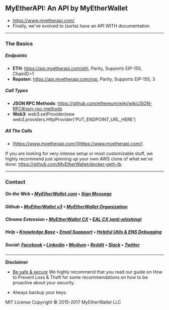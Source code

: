 ## MyEtherAPI: An API by MyEtherWallet
- https://www.myetherapi.com/
- Finally, we've evolved to (sorta) have an API WITH documentation

---

### The Basics

##### Endpoints
- **ETH**: https://api.myetherapi.com/eth, Parity,	Supports EIP-155, ChainID=1
- **Ropsten**:	https://api.myetherapi.com/rop,	Parity,	Supports EIP-155,	3

##### Call Types
- **JSON RPC Methods**: https://github.com/ethereum/wiki/wiki/JSON-RPC#json-rpc-methods
- **Web3**:	web3.setProvider(new web3.providers.HttpProvider('PUT_ENDPOINT_URL_HERE')

##### All The Calls
- [https://www.myetherapi.com/](https://www.myetherapi.com/)

If you are looking for very intense setup or most customizable stuff, we highly recommend just spinning up your own AWS clone of what we've done: https://github.com/MyEtherWallet/docker-geth-lb.

---

### Contact

##### On the Web • [MyEtherWallet.com](https://www.MyEtherWallet.com) • [Sign Message](https://www.myetherwallet.com/signmsg.html)

##### Github • [MyEtherWallet v3](https://github.com/kvhnuke/etherwallet) • [MyEtherWallet Organization](https://github.com/MyEtherWallet)

##### Chrome Extension • [MyEtherWallet CX](https://chrome.google.com/webstore/detail/myetherwallet-cx/nlbmnnijcnlegkjjpcfjclmcfggfefdm?hl=en) • [EAL CX (anti-phishing)](https://chrome.google.com/webstore/detail/etheraddresslookup/pdknmigbbbhmllnmgdfalmedcmcefdfn)

##### Help • [Knowledge Base](https://myetherwallet.groovehq.com/help_center) • [Email Suppport](mailto:support@myetherwallet.com) • [Helpful Utils &amp; ENS Debugging](https://www.myetherwallet.com/helpers.html)

##### Social: [Facebook](https://www.facebook.com/MyEtherWallet/) • [Linkedin](https://www.linkedin.com/company/myetherwallet) • [Medium](https://medium.com/@myetherwallet_96408) • [Reddit](https://www.reddit.com/r/MyEtherWallet/) • [Slack](https://myetherwallet.herokuapp.com/) • [Twitter](https://twitter.com/myetherwallet)

---

**Disclaimer**

- [Be safe & secure](https://myetherwallet.groovehq.com/knowledge_base/topics/protecting-yourself-and-your-funds) We highly recommend that you read our guide on How to Prevent Loss & Theft for some recommendations on how to be proactive about your security.

- Always backup your keys.

MIT License Copyright © 2015-2017 MyEtherWallet LLC
